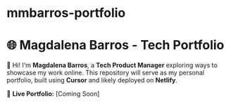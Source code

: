 # mmbarros-portfolio

# 🌐 Magdalena Barros - Tech Portfolio

👋 Hi! I'm **Magdalena Barros**, a **Tech Product Manager** exploring ways to showcase my work online. This repository will serve as my personal portfolio, built using **Cursor** and likely deployed on **Netlify**.

🚀 **Live Portfolio:** [Coming Soon]

